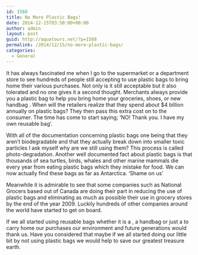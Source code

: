 ```yaml
---
id: 1588
title: No More Plastic Bags!
date: 2014-12-15T03:50:00+00:00
author: admin
layout: post
guid: http://aquatours.net/?p=1588
permalink: /2014/12/15/no-more-plastic-bags/
categories:
  - General
---
```

It has always fascinated me when I go to the supermarket or a department store to see hundreds of people still accepting to use plastic bags to bring home their various purchases. Not only is it still acceptable but it also tolerated and no one gives it a second thought. Merchants always provide you a plastic bag to help you bring home your groceries, shoes, or new handbag . When will the retailers realize that they spend about $4 billion annually on plastic bags? They then pass this extra cost on to the consumer. The time has come to start saying; &#8216;NO! Thank you. I have my own reusable bag&#8217;.

With all of the documentation concerning plastic bags one being that they aren&#8217;t biodegradable and that they actually break down into smaller toxic particles I ask myself why are we still using them? This process is called photo-degradation. Another well documented fact about plastic bags is that thousands of sea turtles, birds, whales and other marine mammals die every year from eating plastic bags which they mistake for food. We can now actually find these bags as far as Antarctica. &#8216;Shame on us&#8217;

Meanwhile it is admirable to see that some companies such as National Grocers based out of Canada are doing their part in reducing the use of plastic bags and eliminating as much as possible their use in grocery stores by the end of the year 2009. Luckily hundreds of other companies around the world have started to get on board.

If we all started using reusable bags whether it is a , a handbag or just a to carry home our purchases our environment and future generations would thank us. Have you considered that maybe if we all started doing our little bit by not using plastic bags we would help to save our greatest treasure earth.